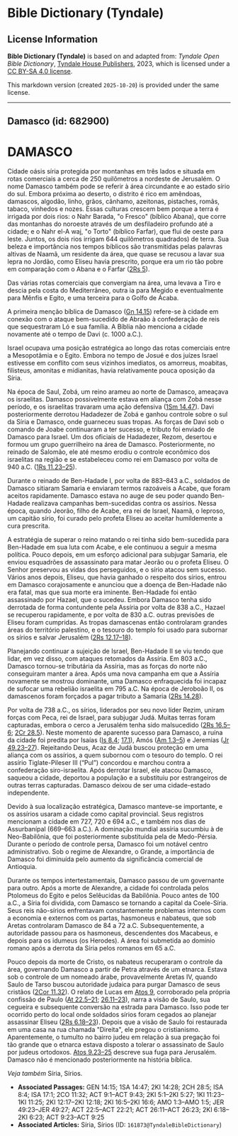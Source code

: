 # Bible Dictionary (Tyndale)

## License Information

**Bible Dictionary (Tyndale)** is based on and adapted from: _Tyndale Open Bible Dictionary_, [Tyndale House Publishers](https://tyndaleopenresources.com/), 2023, which is licensed under a [CC BY-SA 4.0 license](https://creativecommons.org/licenses/by-sa/4.0/legalcode.en).

This markdown version (created `2025-10-20`) is provided under the same license.



--------------------------------

## Damasco (id: 682900)

DAMASCO
=======

Cidade oásis síria protegida por montanhas em três lados e situada em rotas comerciais a cerca de 250 quilômetros a nordeste de Jerusalém. O nome Damasco também pode se referir à área circundante e ao estado sírio do sul. Embora próxima ao deserto, o distrito é rico em amêndoas, damascos, algodão, linho, grãos, cânhamo, azeitonas, pistaches, romãs, tabaco, vinhedos e nozes. Essas culturas crescem bem porque a terra é irrigada por dois rios: o Nahr Barada, "o Fresco" (bíblico Abana), que corre das montanhas do noroeste através de um desfiladeiro profundo até a cidade; e o Nahr el\-A waj, "o Torto" (bíblico Farfar), que flui de oeste para leste. Juntos, os dois rios irrigam 644 quilômetros quadrados) de terra. Sua beleza e importância nos tempos bíblicos são transmitidas pelas palavras altivas de Naamã, um residente da área, que quase se recusou a lavar sua lepra no Jordão, como Eliseu havia prescrito, porque era um rio tão pobre em comparação com o Abana e o Farfar ([2Rs 5](https://ref.ly/2Kgs5:1-2Kgs5:27)).

Das várias rotas comerciais que convergiam na área, uma levava a Tiro e descia pela costa do Mediterrâneo, outra ia para Megido e eventualmente para Mênfis e Egito, e uma terceira para o Golfo de Ácaba.

A primeira menção bíblica de Damasco ([Gn 14\.15](https://ref.ly/Gen14:15)) refere\-se à cidade em conexão com o ataque bem\-sucedido de Abraão à confederação de reis que sequestraram Ló e sua família. A Bíblia não menciona a cidade novamente até o tempo de Davi (c. 1000 a.C.).

Israel ocupava uma posição estratégica ao longo das rotas comerciais entre a Mesopotâmia e o Egito. Embora no tempo de Josué e dos juízes Israel estivesse em conflito com seus vizinhos imediatos, os amorreus, moabitas, filisteus, amonitas e midianitas, havia relativamente pouca oposição da Síria.

Na época de Saul, Zobá, um reino arameu ao norte de Damasco, ameaçava os israelitas. Damasco possivelmente estava em aliança com Zobá nesse período, e os israelitas travaram uma ação defensiva ([1Sm 14\.47](https://ref.ly/1Sam14:47)). Davi posteriormente derrotou Hadadezer de Zobá e ganhou controle sobre o sul da Síria e Damasco, onde guarneceu suas tropas. As forças de Davi sob o comando de Joabe continuaram a ter sucesso, e tributo foi enviado de Damasco para Israel. Um dos oficiais de Hadadezer, Rezom, desertou e formou um grupo guerrilheiro na área de Damasco. Posteriormente, no reinado de Salomão, ele até mesmo erodiu o controle econômico dos israelitas na região e se estabeleceu como rei em Damasco por volta de 940 a.C. ([1Rs 11\.23–25](https://ref.ly/1Kgs11:23-1Kgs11:25)).

Durante o reinado de Ben\-Hadade I, por volta de 883–843 a.C., soldados de Damasco sitiaram Samaria e enviaram termos razoáveis a Acabe, que foram aceitos rapidamente. Damasco estava no auge de seu poder quando Ben\-Hadade realizava campanhas bem\-sucedidas contra os assírios. Nessa época, quando Jeorão, filho de Acabe, era rei de Israel, Naamã, o leproso, um capitão sírio, foi curado pelo profeta Eliseu ao aceitar humildemente a cura prescrita.

A estratégia de superar o reino matando o rei tinha sido bem\-sucedida para Ben\-Hadade em sua luta com Acabe, e ele continuou a seguir a mesma política. Pouco depois, em um esforço adicional para subjugar Samaria, ele enviou esquadrões de assassinato para matar Jeorão ou o profeta Eliseu. O Senhor preservou as vidas dos perseguidos, e o sírio atacou sem sucesso. Vários anos depois, Eliseu, que havia ganhado o respeito dos sírios, entrou em Damasco corajosamente e anunciou que a doença de Ben\-Hadade não era fatal, mas que sua morte era iminente. Ben\-Hadade foi então assassinado por Hazael, que o sucedeu. Embora Damasco tenha sido derrotada de forma contundente pela Assíria por volta de 838 a.C., Hazael se recuperou rapidamente, e por volta de 830 a.C. outras previsões de Eliseu foram cumpridas. As tropas damascenas então controlaram grandes áreas do território palestino, e o tesouro do templo foi usado para subornar os sírios e salvar Jerusalém ([2Rs 12\.17–18](https://ref.ly/2Kgs12:17-2Kgs12:18)).

Planejando continuar a sujeição de Israel, Ben\-Hadade II se viu tendo que lidar, em vez disso, com ataques retomados da Assíria. Em 803 a.C., Damasco tornou\-se tributária da Assíria, mas as forças do norte não conseguiram manter a área. Após uma nova campanha em que a Assíria novamente se mostrou dominante, uma Damasco enfraquecida foi incapaz de sufocar uma rebelião israelita em 795 a.C. Na época de Jeroboão II, os damascenos foram forçados a pagar tributo a Samaria ([2Rs 14\.28](https://ref.ly/2Kgs14:28)).

Por volta de 738 a.C., os sírios, liderados por seu novo líder Rezim, uniram forças com Peca, rei de Israel, para subjugar Judá. Muitas terras foram capturadas, embora o cerco a Jerusalém tenha sido malsucedido ([2Rs 16\.5–6](https://ref.ly/2Kgs16:5-2Kgs16:6); [2Cr 28\.5](https://ref.ly/2Chr28:5)). Neste momento de aparente sucesso para Damasco, a ruína da cidade foi predita por Isaías ([Is 8\.4](https://ref.ly/Isa8:4); [17\.1](https://ref.ly/Isa17:1)), Amós ([Am 1\.3–5](https://ref.ly/Amos1:3-Amos1:5)) e Jeremias ([Jr 49\.23–27](https://ref.ly/Jer49:23-Jer49:27)). Rejeitando Deus, Acaz de Judá buscou proteção em uma aliança com os assírios, a quem subornou com o tesouro do templo. O rei assírio Tiglate\-Pileser III (“Pul”) concordou e marchou contra a confederação siro\-israelita. Após derrotar Israel, ele atacou Damasco, saqueou a cidade, deportou a população e a substituiu por estrangeiros de outras terras capturadas. Damasco deixou de ser uma cidade\-estado independente.

Devido à sua localização estratégica, Damasco manteve\-se importante, e os assírios usaram a cidade como capital provincial. Seus registros mencionam a cidade em 727, 720 e 694 a.C., e também nos dias de Assurbanípal (669–663 a.C.). A dominação mundial assíria sucumbiu à de Neo\-Babilônia, que foi posteriormente substituída pela de Medo\-Pérsia. Durante o período de controle persa, Damasco foi um notável centro administrativo. Sob o regime de Alexandre, o Grande, a importância de Damasco foi diminuída pelo aumento da significância comercial de Antioquia.

Durante os tempos intertestamentais, Damasco passou de um governante para outro. Após a morte de Alexandre, a cidade foi controlada pelos Ptolomeus do Egito e pelos Selêucidas da Babilônia. Pouco antes de 100 a.C., a Síria foi dividida, com Damasco se tornando a capital da Coele\-Síria. Seus reis não\-sírios enfrentavam constantemente problemas internos com a economia e externos com os partas, hasmoneus e nabateus, que sob Aretas controlaram Damasco de 84 a 72 a.C. Subsequentemente, a autoridade passou para os hasmoneus, descendentes dos Macabeus, e depois para os idumeus (os Herodes). A área foi submetida ao domínio romano após a derrota da Síria pelos romanos em 65 a.C.

Pouco depois da morte de Cristo, os nabateus recuperaram o controle da área, governando Damasco a partir de Petra através de um etnarca. Estava sob o controle de um nomeado árabe, provavelmente Aretas IV, quando Saulo de Tarso buscou autoridade judaica para purgar Damasco de seus cristãos ([2Cor 11\.32](https://ref.ly/2Cor11:32)). O relato de Lucas em [Atos 9](https://ref.ly/Acts9:1-Acts9:43), corroborado pela própria confissão de Paulo ([At 22\.5–21](https://ref.ly/Acts22:5-Acts22:21); [26\.11–23](https://ref.ly/Acts26:11-Acts26:23)), narra a visão de Saulo, sua cegueira e subsequente conversão na estrada para Damasco. Isso pode ter ocorrido perto do local onde soldados sírios foram cegados ao planejar assassinar Eliseu ([2Rs 6\.18–23](https://ref.ly/2Kgs6:18-2Kgs6:23)). Depois que a visão de Saulo foi restaurada em uma casa na rua chamada "Direita", ele pregou o cristianismo. Aparentemente, o tumulto no bairro judeu em relação à sua pregação foi tão grande que o etnarca estava disposto a tolerar o assassinato de Saulo por judeus ortodoxos. [Atos 9\.23–25](https://ref.ly/Acts9:23-Acts9:25) descreve sua fuga para Jerusalém. Damasco não é mencionado posteriormente na história bíblica.

*Veja também* Síria, Sírios.

* **Associated Passages:** GEN 14:15; 1SA 14:47; 2KI 14:28; 2CH 28:5; ISA 8:4; ISA 17:1; 2CO 11:32; ACT 9:1–ACT 9:43; 2KI 5:1–2KI 5:27; 1KI 11:23–1KI 11:25; 2KI 12:17–2KI 12:18; 2KI 16:5–2KI 16:6; AMO 1:3–AMO 1:5; JER 49:23–JER 49:27; ACT 22:5–ACT 22:21; ACT 26:11–ACT 26:23; 2KI 6:18–2KI 6:23; ACT 9:23–ACT 9:25
* **Associated Articles:** Síria, Sírios (ID: `161873@TyndaleBibleDictionary`)

